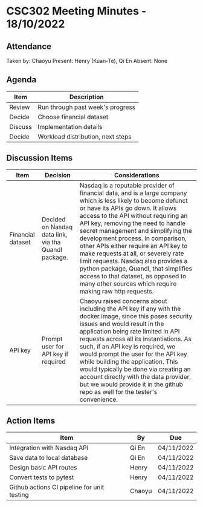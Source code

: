 # CSC302 Meeting Minutes - 18/10/2022

## Attendance
Taken by: Chaoyu
Present: Henry (Kuan-Te), Qi En
Absent: None

## Agenda
Item | Description
--- | ---
Review | Run through past week's progress
Decide | Choose financial dataset
Discuss | Implementation details
Decide | Workload distribution, next steps

## Discussion Items
Item | Decision | Considerations
--- | --- | ---
Financial dataset | Decided on Nasdaq data link, via tha Quandl package. | Nasdaq is a reputable provider of financial data, and is a large company which is less likely to become defunct or have its APIs go down. It allows access to the API without requiring an API key, removing the need to handle secret management and simplifying the development process. In comparison, other APIs either require an API key to make requests at all, or severely rate limit requests. Nasdaq also provides a python package, Quandl, that simplifies access to that dataset, as opposed to many other sources which require making raw http requests.
API key | Prompt user for API key if required | Chaoyu raised concerns about including the API key if any with the docker image, since this poses security issues and would result in the application being rate limited in API requests across all its instantiations. As such, if an API key is required, we would prompt the user for the API key while building the application. This would typically be done via creating an account directly with the data provider, but we would provide it in the github repo as well for the tester's convenience.

## Action Items
Item | By | Due
--- | --- | --- 
Integration with Nasdaq API | Qi En | 04/11/2022
Save data to local database | Qi En | 04/11/2022
Design basic API routes | Henry | 04/11/2022
Convert tests to pytest | Henry | 04/11/2022
Github actions CI pipeline for unit testing | Chaoyu | 04/11/2022
